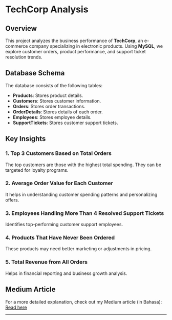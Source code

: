 # TechCorp Analysis

## Overview
This project analyzes the business performance of **TechCorp**, an e-commerce company specializing in electronic products. 
Using **MySQL**, we explore customer orders, product performance, and support ticket resolution trends.

## Database Schema
The database consists of the following tables:
- **Products**: Stores product details.
- **Customers**: Stores customer information.
- **Orders**: Stores order transactions.
- **OrderDetails**: Stores details of each order.
- **Employees**: Stores employee details.
- **SupportTickets**: Stores customer support tickets.

## Key Insights
### **1. Top 3 Customers Based on Total Orders**
The top customers are those with the highest total spending. They can be targeted for loyalty programs.

### **2. Average Order Value for Each Customer**
It helps in understanding customer spending patterns and personalizing offers.

### **3. Employees Handling More Than 4 Resolved Support Tickets**
Identifies top-performing customer support employees.

### **4. Products That Have Never Been Ordered**
These products may need better marketing or adjustments in pricing.

### **5. Total Revenue from All Orders**
Helps in financial reporting and business growth analysis.

## Medium Article
For a more detailed explanation, check out my Medium article (in Bahasa):  
[Read here](https://medium.com/@dyonsetio/menganalisis-performa-bisnis-techcorp-dengan-mysql-124db755da5b)

---
